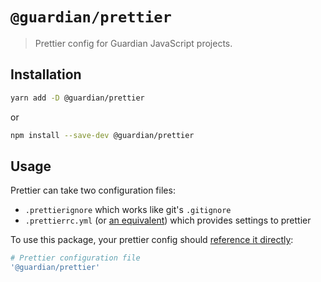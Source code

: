 # `@guardian/prettier`

> Prettier config for Guardian JavaScript projects.

## Installation

```bash
yarn add -D @guardian/prettier
```

or

```bash
npm install --save-dev @guardian/prettier
```

## Usage

Prettier can take two configuration files: 

- `.prettierignore` which works like git's `.gitignore`
- `.prettierrc.yml` (or [an equivalent](https://prettier.io/docs/en/configuration.html)) which provides settings to prettier

To use this package, your prettier config should [reference it directly](https://prettier.io/docs/en/sharing-configurations#using-a-shareable-config):

```yaml
# Prettier configuration file
'@guardian/prettier'
```
